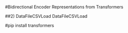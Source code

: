 #Bidirectional Encoder Representations from Transformers

##2) DataFileCSVLoad
DataFileCSVLoad


#pip install transformers
